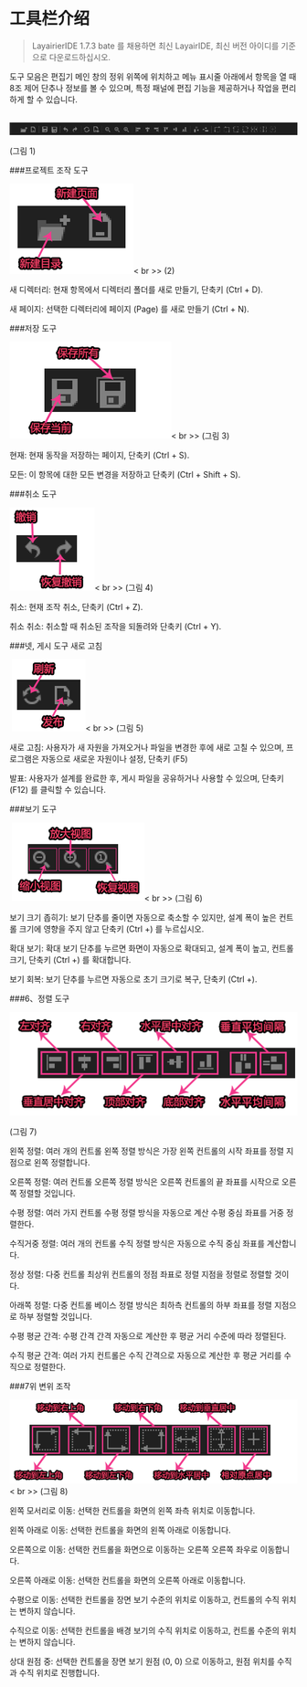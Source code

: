 # 工具栏介绍

>LayairierIDE 1.7.3 bate 를 채용하면 최신 LayairIDE, 최신 버전 아이디를 기준으로 다운로드하십시오.

도구 모음은 편집기 메인 창의 정위 위쪽에 위치하고 메뉴 표시줄 아래에서 항목을 열 때 8조 제어 단추나 정보를 볼 수 있으며, 특정 패널에 편집 기능을 제공하거나 작업을 편리하게 할 수 있습니다.



​        ![blob.png](img/1.png)<br/>

(그림 1)



 



###프로젝트 조작 도구

​![图片1.png](img/2.png)< br >>
(2)

새 디렉터리: 현재 항목에서 디렉터리 폴더를 새로 만들기, 단축키 (Ctrl + D).

새 페이지: 선택한 디렉터리에 페이지 (Page) 를 새로 만들기 (Ctrl + N).



 



###저장 도구

​![图片1.png](img/3.png)< br >>
(그림 3)

현재: 현재 동작을 저장하는 페이지, 단축키 (Ctrl + S).

모든: 이 항목에 대한 모든 변경을 저장하고 단축키 (Ctrl + Shift + S).



 



###취소 도구

​![图片1.png](img/4.png)< br >>
(그림 4)

취소: 현재 조작 취소, 단축키 (Ctrl + Z).

취소 취소: 취소할 때 취소된 조작을 되돌려와 단축키 (Ctrl + Y).



 



###넷, 게시 도구 새로 고침



​        ![图片1.png](img/5.png)< br >>
(그림 5)

새로 고침: 사용자가 새 자원을 가져오거나 파일을 변경한 후에 새로 고칠 수 있으며, 프로그램은 자동으로 새로운 자원이나 설정, 단축키 (F5)

발표: 사용자가 설계를 완료한 후, 게시 파일을 공유하거나 사용할 수 있으며, 단축키 (F12) 를 클릭할 수 있습니다.



 



###보기 도구



​        ![图片1.png](img/6.png)< br >>
(그림 6)

보기 크기 좁히기: 보기 단추를 줄이면 자동으로 축소할 수 있지만, 설계 폭이 높은 컨트롤 크기에 영향을 주지 않고 단축키 (Ctrl +) 를 누르십시오.

확대 보기: 확대 보기 단추를 누르면 화면이 자동으로 확대되고, 설계 폭이 높고, 컨트롤 크기, 단축키 (Ctrl +) 를 확대합니다.

보기 회복: 보기 단추를 누르면 자동으로 초기 크기로 복구, 단축키 (Ctrl +).



 



###6、정렬 도구



  ![图片1.png](img/7.png)<br/>


(그림 7)

왼쪽 정렬: 여러 개의 컨트롤 왼쪽 정렬 방식은 가장 왼쪽 컨트롤의 시작 좌표를 정렬 지점으로 왼쪽 정렬합니다.

오른쪽 정렬: 여러 컨트롤 오른쪽 정렬 방식은 오른쪽 컨트롤의 끝 좌표를 시작으로 오른쪽 정렬할 것입니다.

수평 정렬: 여러 가지 컨트롤 수평 정렬 방식을 자동으로 계산 수평 중심 좌표를 거중 정렬한다.

수직거중 정렬: 여러 개의 컨트롤 수직 정렬 방식은 자동으로 수직 중심 좌표를 계산합니다.

정상 정렬: 다중 컨트롤 최상위 컨트롤의 정점 좌표로 정렬 지점을 정렬로 정렬할 것이다.

아래쪽 정렬: 다중 컨트롤 베이스 정렬 방식은 최하측 컨트롤의 하부 좌표를 정렬 지점으로 하부 정렬할 것입니다.

수평 평균 간격: 수평 간격 간격 자동으로 계산한 후 평균 거리 수준에 따라 정렬된다.

수직 평균 간격: 여러 가지 컨트롤은 수직 간격으로 자동으로 계산한 후 평균 거리를 수직으로 정렬한다.



 



###7위 변위 조작

​![图片1.png](img/8.png)< br >>
(그림 8)

왼쪽 모서리로 이동: 선택한 컨트롤을 화면의 왼쪽 좌측 위치로 이동합니다.

왼쪽 아래로 이동: 선택한 컨트롤을 화면의 왼쪽 아래로 이동합니다.

오른쪽으로 이동: 선택한 컨트롤을 화면으로 이동하는 오른쪽 오른쪽 좌우로 이동합니다.

오른쪽 아래로 이동: 선택한 컨트롤을 화면의 오른쪽 아래로 이동합니다.

수평으로 이동: 선택한 컨트롤을 장면 보기 수준의 위치로 이동하고, 컨트롤의 수직 위치는 변하지 않습니다.

수직으로 이동: 선택한 컨트롤을 배경 보기의 수직 위치로 이동하고, 컨트롤 수준의 위치는 변하지 않습니다.

상대 원점 중: 선택한 컨트롤을 장면 보기 원점 (0, 0) 으로 이동하고, 원점 위치를 수직과 수직 위치로 진행합니다.


 